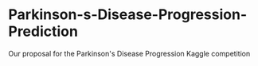 # Parkinson-s-Disease-Progression-Prediction
Our proposal for the Parkinson's Disease Progression Kaggle competition
